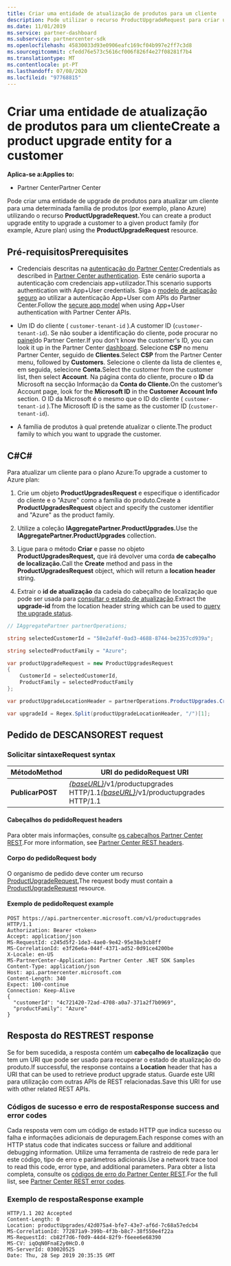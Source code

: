 ```yaml
---
title: Criar uma entidade de atualização de produtos para um cliente
description: Pode utilizar o recurso ProductUpgradeRequest para criar uma entidade de upgrade de produtos para atualizar um cliente para uma determinada família de produtos.
ms.date: 11/01/2019
ms.service: partner-dashboard
ms.subservice: partnercenter-sdk
ms.openlocfilehash: 45830033d93e0906eafc169cf04b997e2ff7c3d8
ms.sourcegitcommit: cfedd76e573c5616cf006f826f4e27f08281f7b4
ms.translationtype: MT
ms.contentlocale: pt-PT
ms.lasthandoff: 07/08/2020
ms.locfileid: "97768815"
---
```

# <a name="create-a-product-upgrade-entity-for-a-customer"></a><span data-ttu-id="b9080-103">Criar uma entidade de atualização de produtos para um cliente</span><span class="sxs-lookup"><span data-stu-id="b9080-103">Create a product upgrade entity for a customer</span></span>

<span data-ttu-id="b9080-104">**Aplica-se a:**</span><span class="sxs-lookup"><span data-stu-id="b9080-104">**Applies to:**</span></span>

- <span data-ttu-id="b9080-105">Partner Center</span><span class="sxs-lookup"><span data-stu-id="b9080-105">Partner Center</span></span>

<span data-ttu-id="b9080-106">Pode criar uma entidade de upgrade de produtos para atualizar um cliente para uma determinada família de produtos (por exemplo, plano Azure) utilizando o recurso **ProductUpgradeRequest.**</span><span class="sxs-lookup"><span data-stu-id="b9080-106">You can create a product upgrade entity to upgrade a customer to a given product family (for example, Azure plan) using the **ProductUpgradeRequest** resource.</span></span>

## <a name="prerequisites"></a><span data-ttu-id="b9080-107">Pré-requisitos</span><span class="sxs-lookup"><span data-stu-id="b9080-107">Prerequisites</span></span>

- <span data-ttu-id="b9080-108">Credenciais descritas na [autenticação do Partner Center](partner-center-authentication.md).</span><span class="sxs-lookup"><span data-stu-id="b9080-108">Credentials as described in [Partner Center authentication](partner-center-authentication.md).</span></span> <span data-ttu-id="b9080-109">Este cenário suporta a autenticação com credenciais app+utilizador.</span><span class="sxs-lookup"><span data-stu-id="b9080-109">This scenario supports authentication with App+User credentials.</span></span> <span data-ttu-id="b9080-110">Siga o [modelo de aplicação seguro](enable-secure-app-model.md) ao utilizar a autenticação App+User com APIs do Partner Center.</span><span class="sxs-lookup"><span data-stu-id="b9080-110">Follow the [secure app model](enable-secure-app-model.md) when using App+User authentication with Partner Center APIs.</span></span>

- <span data-ttu-id="b9080-111">Um ID do cliente ( `customer-tenant-id` ).</span><span class="sxs-lookup"><span data-stu-id="b9080-111">A customer ID (`customer-tenant-id`).</span></span> <span data-ttu-id="b9080-112">Se não souber a identificação do cliente, pode procurar no [painel](https://partner.microsoft.com/dashboard)do Partner Center.</span><span class="sxs-lookup"><span data-stu-id="b9080-112">If you don't know the customer's ID, you can look it up in the Partner Center [dashboard](https://partner.microsoft.com/dashboard).</span></span> <span data-ttu-id="b9080-113">Selecione **CSP** no menu Partner Center, seguido de **Clientes**.</span><span class="sxs-lookup"><span data-stu-id="b9080-113">Select **CSP** from the Partner Center menu, followed by **Customers**.</span></span> <span data-ttu-id="b9080-114">Selecione o cliente da lista de clientes e, em seguida, selecione **Conta.**</span><span class="sxs-lookup"><span data-stu-id="b9080-114">Select the customer from the customer list, then select **Account**.</span></span> <span data-ttu-id="b9080-115">Na página conta do cliente, procure o **ID** da Microsoft na secção Informação da **Conta do Cliente.**</span><span class="sxs-lookup"><span data-stu-id="b9080-115">On the customer’s Account page, look for the **Microsoft ID** in the **Customer Account Info** section.</span></span> <span data-ttu-id="b9080-116">O ID da Microsoft é o mesmo que o ID do cliente ( `customer-tenant-id` ).</span><span class="sxs-lookup"><span data-stu-id="b9080-116">The Microsoft ID is the same as the customer ID  (`customer-tenant-id`).</span></span>

- <span data-ttu-id="b9080-117">A família de produtos à qual pretende atualizar o cliente.</span><span class="sxs-lookup"><span data-stu-id="b9080-117">The product family to which you want to upgrade the customer.</span></span>

## <a name="c"></a><span data-ttu-id="b9080-118">C\#</span><span class="sxs-lookup"><span data-stu-id="b9080-118">C\#</span></span>

<span data-ttu-id="b9080-119">Para atualizar um cliente para o plano Azure:</span><span class="sxs-lookup"><span data-stu-id="b9080-119">To upgrade a customer to Azure plan:</span></span>

1. <span data-ttu-id="b9080-120">Crie um objeto **ProductUpgradesRequest** e especifique o identificador do cliente e o "Azure" como a família do produto.</span><span class="sxs-lookup"><span data-stu-id="b9080-120">Create a **ProductUpgradesRequest** object and specify the customer identifier and "Azure" as the product family.</span></span>

2. <span data-ttu-id="b9080-121">Utilize a coleção **IAggregatePartner.ProductUpgrades.**</span><span class="sxs-lookup"><span data-stu-id="b9080-121">Use the **IAggregatePartner.ProductUpgrades** collection.</span></span>

3. <span data-ttu-id="b9080-122">Ligue para o método **Criar** e passe no objeto **ProductUpgradesRequest,** que irá devolver uma corda **de cabeçalho de localização.**</span><span class="sxs-lookup"><span data-stu-id="b9080-122">Call the **Create** method and pass in the **ProductUpgradesRequest** object, which will return a **location header** string.</span></span>

4. <span data-ttu-id="b9080-123">Extrair o **id de atualização** da cadeia do cabeçalho de localização que pode ser usada para [consultar o estado de atualização](get-product-upgrade-status.md).</span><span class="sxs-lookup"><span data-stu-id="b9080-123">Extract the **upgrade-id** from the location header string which can be used to [query the upgrade status](get-product-upgrade-status.md).</span></span>

```csharp
// IAggregatePartner partnerOperations;

string selectedCustomerId = "58e2af4f-0ad3-4688-8744-be2357cd939a";

string selectedProductFamily = "Azure";

var productUpgradeRequest = new ProductUpgradesRequest
{
    CustomerId = selectedCustomerId,
    ProductFamily = selectedProductFamily
};

var productUpgradeLocationHeader = partnerOperations.ProductUpgrades.Create(productUpgradeRequest);

var upgradeId = Regex.Split(productUpgradeLocationHeader, "/")[1];

```

## <a name="rest-request"></a><span data-ttu-id="b9080-124">Pedido de DESCANSO</span><span class="sxs-lookup"><span data-stu-id="b9080-124">REST request</span></span>

### <a name="request-syntax"></a><span data-ttu-id="b9080-125">Solicitar sintaxe</span><span class="sxs-lookup"><span data-stu-id="b9080-125">Request syntax</span></span>

| <span data-ttu-id="b9080-126">Método</span><span class="sxs-lookup"><span data-stu-id="b9080-126">Method</span></span>   | <span data-ttu-id="b9080-127">URI do pedido</span><span class="sxs-lookup"><span data-stu-id="b9080-127">Request URI</span></span>                                                                                   |
|----------|-----------------------------------------------------------------------------------------------|
| <span data-ttu-id="b9080-128">**Publicar**</span><span class="sxs-lookup"><span data-stu-id="b9080-128">**POST**</span></span> | <span data-ttu-id="b9080-129">[*{baseURL}*](partner-center-rest-urls.md)/v1/productupgrades HTTP/1.1</span><span class="sxs-lookup"><span data-stu-id="b9080-129">[*{baseURL}*](partner-center-rest-urls.md)/v1/productupgrades HTTP/1.1</span></span> |

#### <a name="request-headers"></a><span data-ttu-id="b9080-130">Cabeçalhos do pedido</span><span class="sxs-lookup"><span data-stu-id="b9080-130">Request headers</span></span>

<span data-ttu-id="b9080-131">Para obter mais informações, consulte [os cabeçalhos Partner Center REST](headers.md).</span><span class="sxs-lookup"><span data-stu-id="b9080-131">For more information, see [Partner Center REST headers](headers.md).</span></span>

#### <a name="request-body"></a><span data-ttu-id="b9080-132">Corpo do pedido</span><span class="sxs-lookup"><span data-stu-id="b9080-132">Request body</span></span>

<span data-ttu-id="b9080-133">O organismo de pedido deve conter um recurso [ProductUpgradeRequest.](product-upgrade-resources.md#productupgraderequest)</span><span class="sxs-lookup"><span data-stu-id="b9080-133">The request body must contain a [ProductUpgradeRequest](product-upgrade-resources.md#productupgraderequest) resource.</span></span>

#### <a name="request-example"></a><span data-ttu-id="b9080-134">Exemplo de pedido</span><span class="sxs-lookup"><span data-stu-id="b9080-134">Request example</span></span>

```http
POST https://api.partnercenter.microsoft.com/v1/productupgrades HTTP/1.1
Authorization: Bearer <token>
Accept: application/json
MS-RequestId: c245d5f2-1de3-4ae0-9e42-95e38e3cb8ff
MS-CorrelationId: e3f26e6a-044f-4371-ad52-0d91ce4200be
X-Locale: en-US
MS-PartnerCenter-Application: Partner Center .NET SDK Samples
Content-Type: application/json
Host: api.partnercenter.microsoft.com
Content-Length: 340
Expect: 100-continue
Connection: Keep-Alive
{
  "customerId": "4c721420-72ad-4708-a0a7-371a2f7b0969",
  "productFamily": "Azure"
}
```

## <a name="rest-response"></a><span data-ttu-id="b9080-135">Resposta do REST</span><span class="sxs-lookup"><span data-stu-id="b9080-135">REST response</span></span>

<span data-ttu-id="b9080-136">Se for bem sucedida, a resposta contém um **cabeçalho de localização** que tem um URI que pode ser usado para recuperar o estado de atualização do produto.</span><span class="sxs-lookup"><span data-stu-id="b9080-136">If successful, the response contains a **Location** header that has a URI that can be used to retrieve product upgrade status.</span></span> <span data-ttu-id="b9080-137">Guarde este URI para utilização com outras APIs de REST relacionadas.</span><span class="sxs-lookup"><span data-stu-id="b9080-137">Save this URI for use with other related REST APIs.</span></span>

### <a name="response-success-and-error-codes"></a><span data-ttu-id="b9080-138">Códigos de sucesso e erro de resposta</span><span class="sxs-lookup"><span data-stu-id="b9080-138">Response success and error codes</span></span>

<span data-ttu-id="b9080-139">Cada resposta vem com um código de estado HTTP que indica sucesso ou falha e informações adicionais de depuragem.</span><span class="sxs-lookup"><span data-stu-id="b9080-139">Each response comes with an HTTP status code that indicates success or failure and additional debugging information.</span></span> <span data-ttu-id="b9080-140">Utilize uma ferramenta de rastreio de rede para ler este código, tipo de erro e parâmetros adicionais.</span><span class="sxs-lookup"><span data-stu-id="b9080-140">Use a network trace tool to read this code, error type, and additional parameters.</span></span> <span data-ttu-id="b9080-141">Para obter a lista completa, consulte os [códigos de erro do Partner Center REST](error-codes.md).</span><span class="sxs-lookup"><span data-stu-id="b9080-141">For the full list, see [Partner Center REST error codes](error-codes.md).</span></span>

### <a name="response-example"></a><span data-ttu-id="b9080-142">Exemplo de resposta</span><span class="sxs-lookup"><span data-stu-id="b9080-142">Response example</span></span>

```http
HTTP/1.1 202 Accepted
Content-Length: 0
Location: productUpgrades/42d075a4-bfe7-43e7-af6d-7c68a57edcb4
MS-CorrelationId: 772871a9-399b-4f3b-b8c7-38f550e4f22a
MS-RequestId: cb82f7d6-f0d9-44d4-82f9-f6eee6e68390
MS-CV: iqOqN0FnaE2y0HcD.0
MS-ServerId: 030020525
Date: Thu, 28 Sep 2019 20:35:35 GMT
```
